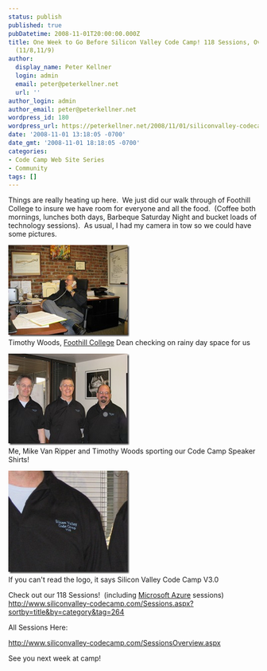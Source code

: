 ```yaml
---
status: publish
published: true
pubDatetime: 2008-11-01T20:00:00.000Z
title: One Week to Go Before Silicon Valley Code Camp! 118 Sessions, Over 1000 Registered
  (11/8,11/9)
author:
  display_name: Peter Kellner
  login: admin
  email: peter@peterkellner.net
  url: ''
author_login: admin
author_email: peter@peterkellner.net
wordpress_id: 180
wordpress_url: https://peterkellner.net/2008/11/01/siliconvalley-codecamp-final-prep-shirts/
date: '2008-11-01 13:18:05 -0700'
date_gmt: '2008-11-01 18:18:05 -0700'
categories:
- Code Camp Web Site Series
- Community
tags: []
---
```

<p>Things are really heating up here.&#160; We just did our walk through of Foothill College to insure we have room for everyone and all the food.&#160; (Coffee both mornings, lunches both days, Barbeque Saturday Night and bucket loads of technology sessions).&#160; As usual, I had my camera in tow so we could have some pictures.</p>
<p><a href="/wp/wp-content/uploads/2008/11/IMG_10821.jpg"><img style="border-right-width: 0px; border-top-width: 0px; border-bottom-width: 0px; border-left-width: 0px" border="0" alt="IMG_1082" src="/wp/wp-content/uploads/2008/11/IMG_1082_thumb.jpg" width="244" height="184" /></a>     <br />Timothy Woods, <a href="http://www.foothill.fhda.edu/index.php">Foothill College</a> Dean checking on rainy day space for us</p>
<p> <!--more-->
<p><a href="/wp/wp-content/uploads/2008/11/IMG_1086.jpg"><img style="border-right-width: 0px; border-top-width: 0px; border-bottom-width: 0px; border-left-width: 0px" border="0" alt="IMG_1086" src="/wp/wp-content/uploads/2008/11/IMG_1086_thumb.jpg" width="244" height="184" /></a>     <br />Me, Mike Van Ripper and Timothy Woods sporting our Code Camp Speaker Shirts!</p>
<p><a href="/wp/wp-content/uploads/2008/11/IMG_1086a.jpg"><img style="border-right-width: 0px; border-top-width: 0px; border-bottom-width: 0px; border-left-width: 0px" border="0" alt="IMG_1086a" src="/wp/wp-content/uploads/2008/11/IMG_1086a_thumb.jpg" width="244" height="207" /></a>     <br />If you can't read the logo, it says Silicon Valley Code Camp V3.0</p>
<p>Check out our 118 Sessions!&#160; (including <a href="http://www.microsoft.com/azure/default.mspx">Microsoft Azure</a> sessions)&#160; <a title="http://www.siliconvalley-codecamp.com/Sessions.aspx?sortby=title&amp;by=category&amp;tag=264" href="http://www.siliconvalley-codecamp.com/Sessions.aspx?sortby=title&amp;by=category&amp;tag=264">http://www.siliconvalley-codecamp.com/Sessions.aspx?sortby=title&amp;by=category&amp;tag=264</a></p>
<p>All Sessions Here:</p>
<p><a title="http://www.siliconvalley-codecamp.com/SessionsOverview.aspx" href="http://www.siliconvalley-codecamp.com/SessionsOverview.aspx">http://www.siliconvalley-codecamp.com/SessionsOverview.aspx</a></p>
<p>See you next week at camp!</p>
